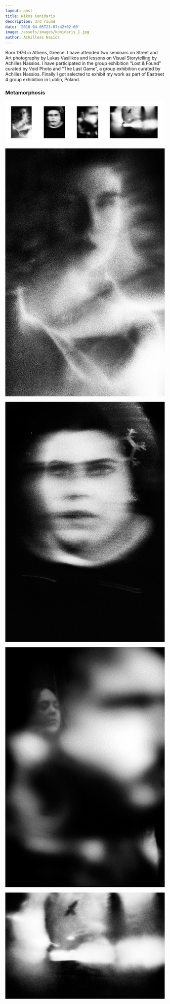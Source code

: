 ```yaml
---
layout: post
title: Nikos Konidaris
description: 3rd round
date: '2018-04-05T23:07:42+02:00'
image: /assets/images/konidaris_1.jpg
author: Achilleas Nasios
---
```

Born 1976 in Athens, Greece. I have attended two seminars on Street and Art photography by Lukas Vasilikos and lessons on Visual Storytelling by Achilles Nassios. I have participated in the group exhibition “Lost & Found” curated by Void Photo and “The Last Game”, a group exhibition curated by Achilles Nassios. Finally I got selected to exhibit my work as part of Eastreet 4 group exhibition in Lublin, Poland.

### Metamorphosis

![](/assets/images/konidaris-present-metamorfosis.jpg)

![Konidaris](/assets/images/konidaris_1.jpg)

![Konidaris](/assets/images/konidaris_2.jpg)

![Konidaris](/assets/images/konidaris_3.jpg)

![Konidaris](/assets/images/konidaris_4.jpg)
